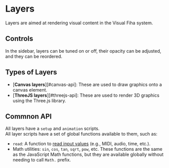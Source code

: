 # Layers

Layers are aimed at rendering visual content in the Visual Fiha system. 

## Controls

In the sidebar, layers can be tuned on or off, their opacity can be adjusted, and they can be reordered.

## Types of Layers

- [**Canvas layers**][#canvas-api]: These are used to draw graphics onto a canvas element.
- [**ThreeJS layers**][#threejs-api]: These are used to render 3D graphics using the Three.js library.

## Commnon API

All layers have a `setup` and `animation` scripts.  
All layer scripts have a set of global functions available to them, such as:
* `read`: A function to [read input values](#inputs) (e.g., MIDI, audio, time, etc.).
* Math utilities: `sin`, `cos`, `tan`, `sqrt`, `pow`, etc. These functions are the same as the JavaScript Math functions, but they are available globally without needing to call `Math.` prefix.